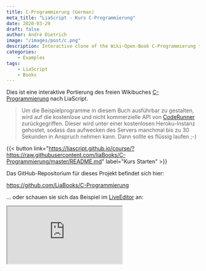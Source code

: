```yaml
---
title: C-Programmierung (German)
meta_title: "LiaScript - Kurs C-Programmierung"
date: 2020-03-29
draft: false
author: André Dietrich
image: "/images/post/c.png"
description: Interactive clone of the Wiki-Open-Book C-Programmierung for LiaScript (German)
categories:
    - Examples
tags: 
    - LiaScript
    - Books
---
```


Dies ist eine interaktive Portierung des freien Wikibuches [C-Programmierung](https://de.wikibooks.org/wiki/C-Programmierung) nach LiaScript.

> Um die Beispielprogramme in diesem Buch ausführbar zu gestalten, wird auf die kostenlose und nicht kommerzielle API von [CodeRunner](https://github.com/liascript/coderunner) zurückgegriffen. Dieser wird unter einer kostenlosen Heroku-Instanz gehostet, sodass das aufwecken des Servers manchmal bis zu 30 Sekunden in Anspruch nehmen kann. Dann sollte es flüssig laufen ;-)

{{< button link="https://liascript.github.io/course/?https://raw.githubusercontent.com/liaBooks/C-Programmierung/master/README.md" label="Kurs Starten" >}}

Das GitHub-Repositorium für dieses Projekt befindet sich hier:

https://github.com/LiaBooks/C-Programmierung

... oder schauen sie sich das Beispiel im [LiveEditor](https://liascript.github.io/LiveEditor/?/show/file/https://raw.githubusercontent.com/liaBooks/C-Programmierung/master/README.md) an:

<iframe class="liveeditor" src="https://liascript.github.io/LiveEditor/?/show/file/https://raw.githubusercontent.com/liaBooks/C-Programmierung/master/README.md"></iframe>